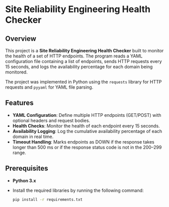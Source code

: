# Site Reliability Engineering Health Checker

## Overview

This project is a **Site Reliability Engineering Health Checker** built to monitor the health of a set of HTTP endpoints. The program reads a YAML configuration file containing a list of endpoints, sends HTTP requests every 15 seconds, and logs the availability percentage for each domain being monitored.

The project was implemented in Python using the `requests` library for HTTP requests and `pyyaml` for YAML file parsing.

## Features

- **YAML Configuration**: Define multiple HTTP endpoints (GET/POST) with optional headers and request bodies.
- **Health Checks**: Monitor the health of each endpoint every 15 seconds.
- **Availability Logging**: Log the cumulative availability percentage of each domain in real time.
- **Timeout Handling**: Marks endpoints as DOWN if the response takes longer than 500 ms or if the response status code is not in the 200–299 range.

## Prerequisites

- **Python 3.x**
- Install the required libraries by running the following command:

   ```bash
   pip install -r requirements.txt
